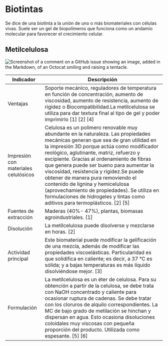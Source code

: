 # Biotintas
Se dice de una biotinta a la unión de uno o más biomateriales con células vivas. Suele ser un gel de biopolímeros que funciona como un andamio molecular para favorecer el crecimiento celular.

## Metilcelulosa

![Screenshot of a comment on a GitHub issue showing an image, added in the Markdown, of an Octocat smiling and raising a tentacle.](https://github.com/HaroldAng2001/Biotintas_Limed/blob/main/Im%C3%A1genes/metilcelulosa.png)

| Indicador | Descripción |
| --- | --- |
| Ventajas |Soporte mecánico, reguladores de temperatura en función de concentración, aumento de viscosidad, aumento de resistencia, aumento de rigidez o Biocompatibilidad.La metilcelulosa se utiliza para dar textura final al tipo de gel y poder imprimirlo  [1] [2] [4] |
| Impresión con materiales celulósicos | Celulosa es un polímero renovable muy abundante en la naturaleza. Las propiedades mecánicas generan que sea de gran utilidad en la impresión 3D porque actúa como modificador reológico, aglutinante, matriz, refuerzo y excipiente. Gracias al ordenamiento de fibras que genera puede ser bueno para aumentar la viscosidad, resistencia y rigidez.Se puede obtener de manera pura removiendo el contenido de lignina y hemicelulosa (aprovechamiento de propiedades). Se utiliza en formulaciones de hidrogeles y tintas como aditivos para termoplásticos. [2] [5]|
|Fuentes de extracción| Maderas (40%- 47%), plantas, biomasas agroindustriales. [1]		|
| Disolución |La metilcelulosa puede disolverse y mezclarse en horas. [2]		|
|Actividad principal| Este biomaterial puede modificar la gelificación de una mezcla, además de modificar las propiedades viscoelásticas. Particularidad es que solidifica en caliente; es decir, a 37 °C es sólida; y a bajas temperaturas es más líquido disolviéndose mejor. [3]		|
|Formulación| La metilcelulosa es un éter de celulosa. Para su obtención a partir de la celulosa, se debe trata con NaOH concentrado y caliente para ocasionar ruptura de cadenas. Se debe tratar con los cloruros de alquilo correspondientes. La MC de bajo grado de metilación se hinchan y dispersan en agua. Esto ocasiona disoluciones coloidales muy viscosas con pequeña proporción del producto. Utilizada como espesante. [5] [6]		|
